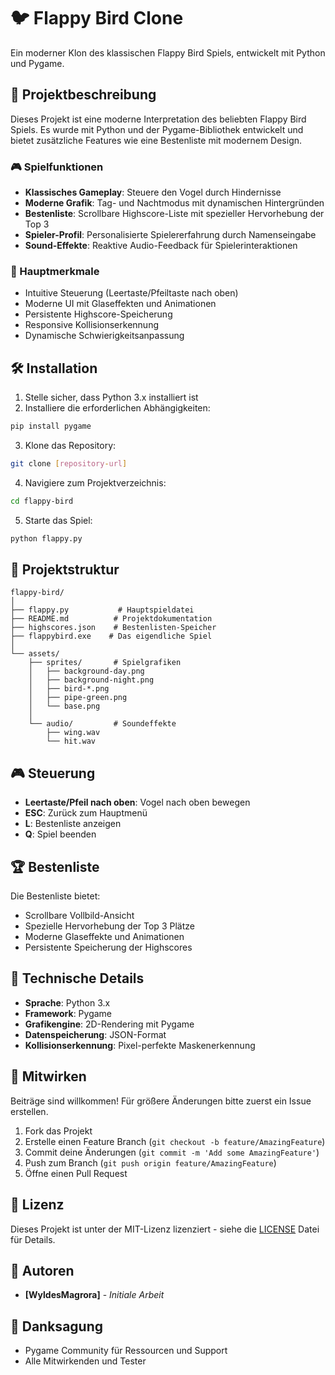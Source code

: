 # 🐦 Flappy Bird Clone

Ein moderner Klon des klassischen Flappy Bird Spiels, entwickelt mit Python und Pygame.

## 📝 Projektbeschreibung

Dieses Projekt ist eine moderne Interpretation des beliebten Flappy Bird Spiels. Es wurde mit Python und der Pygame-Bibliothek entwickelt und bietet zusätzliche Features wie eine Bestenliste mit modernem Design.

### 🎮 Spielfunktionen

- **Klassisches Gameplay**: Steuere den Vogel durch Hindernisse
- **Moderne Grafik**: Tag- und Nachtmodus mit dynamischen Hintergründen
- **Bestenliste**: Scrollbare Highscore-Liste mit spezieller Hervorhebung der Top 3
- **Spieler-Profil**: Personalisierte Spielererfahrung durch Namenseingabe
- **Sound-Effekte**: Reaktive Audio-Feedback für Spielerinteraktionen

### 🎯 Hauptmerkmale

- Intuitive Steuerung (Leertaste/Pfeiltaste nach oben)
- Moderne UI mit Glaseffekten und Animationen
- Persistente Highscore-Speicherung
- Responsive Kollisionserkennung
- Dynamische Schwierigkeitsanpassung

## 🛠️ Installation

1. Stelle sicher, dass Python 3.x installiert ist
2. Installiere die erforderlichen Abhängigkeiten:
```bash
pip install pygame
```
3. Klone das Repository:
```bash
git clone [repository-url]
```
4. Navigiere zum Projektverzeichnis:
```bash
cd flappy-bird
```
5. Starte das Spiel:
```bash
python flappy.py
```

## 📂 Projektstruktur

```
flappy-bird/
│
├── flappy.py           # Hauptspieldatei
├── README.md          # Projektdokumentation
├── highscores.json    # Bestenlisten-Speicher
├── flappybird.exe    # Das eigendliche Spiel
│
└── assets/
    ├── sprites/       # Spielgrafiken
    │   ├── background-day.png
    │   ├── background-night.png
    │   ├── bird-*.png
    │   ├── pipe-green.png
    │   └── base.png
    │
    └── audio/         # Soundeffekte
        ├── wing.wav
        └── hit.wav
```

## 🎮 Steuerung

- **Leertaste/Pfeil nach oben**: Vogel nach oben bewegen
- **ESC**: Zurück zum Hauptmenü
- **L**: Bestenliste anzeigen
- **Q**: Spiel beenden

## 🏆 Bestenliste

Die Bestenliste bietet:
- Scrollbare Vollbild-Ansicht
- Spezielle Hervorhebung der Top 3 Plätze
- Moderne Glaseffekte und Animationen
- Persistente Speicherung der Highscores

## 🔧 Technische Details

- **Sprache**: Python 3.x
- **Framework**: Pygame
- **Grafikengine**: 2D-Rendering mit Pygame
- **Datenspeicherung**: JSON-Format
- **Kollisionserkennung**: Pixel-perfekte Maskenerkennung

## 🤝 Mitwirken

Beiträge sind willkommen! Für größere Änderungen bitte zuerst ein Issue erstellen.

1. Fork das Projekt
2. Erstelle einen Feature Branch (`git checkout -b feature/AmazingFeature`)
3. Commit deine Änderungen (`git commit -m 'Add some AmazingFeature'`)
4. Push zum Branch (`git push origin feature/AmazingFeature`)
5. Öffne einen Pull Request

## 📝 Lizenz

Dieses Projekt ist unter der MIT-Lizenz lizenziert - siehe die [LICENSE](LICENSE) Datei für Details.

## 👥 Autoren

- **[WyldesMagrora]** - *Initiale Arbeit*

## 🙏 Danksagung

- Pygame Community für Ressourcen und Support
- Alle Mitwirkenden und Tester

